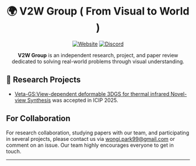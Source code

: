<div align="center">

# 🌍  V2W Group ( From Visual to World )

[![Website](https://img.shields.io/badge/Website-pseudo--lab.com-blue?style=flat&logo=firefox)](https://pseudo-lab.com)
[![Discord](https://img.shields.io/badge/Discord-5865F2?style=flat&logo=discord&logoColor=white)](https://discord.gg/pseudolab)

**V2W Group** is an independent research, project, and paper review dedicated to solving real-world problems through visual understanding.

</div>

## 🎯 Research Projects

- [Veta-GS:View-dependent deformable 3DGS for thermal infrared Novel-view Synthesis](https://arxiv.org/abs/2505.19138) was accepted in ICIP 2025.

## For Collaboration
For research collaboration, studying papers with our team, and participating in several projects, please contact us via wongi.park99@gmail.com or comment on an issue. Our team highly encourages everyone to get in touch.

---

</div>
